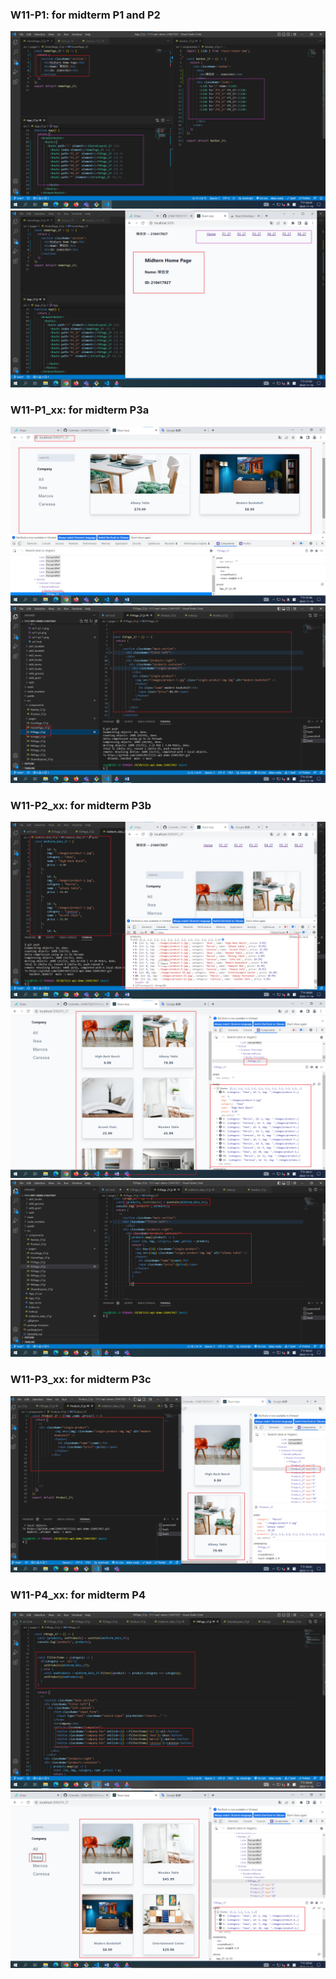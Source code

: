 ### W11-P1: for midterm P1 and P2

![](w11-p1.png)
![](w11-p1-1.png)

### W11-P1_xx: for midterm P3a

![](w11-p2-1.png)
![](w11-p2-2.png)

### W11-P2_xx: for midterm P3b



![](w11-p3.png)
![](w11-p3-1.png)
![](w11-p3-2.png)

### W11-P3_xx: for midterm P3c



![](w11-p3_27.png)

### W11-P4_xx: for midterm P4


![](w11-p4-1.png)
![](w11-p4-2.png)